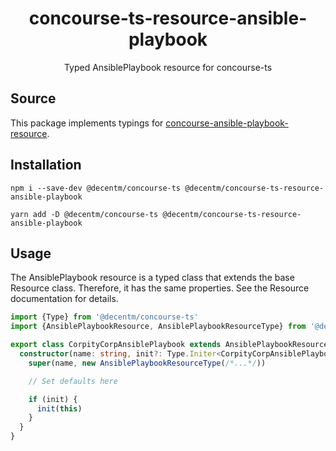 <h1 align="center">
  concourse-ts-resource-ansible-playbook
</h1>

<div align="center">

  Typed AnsiblePlaybook resource for concourse-ts
</div>

## Source

This package implements typings for [concourse-ansible-playbook-resource](https://github.com/troykinsella/concourse-ansible-playbook-resource).

## Installation

`npm i --save-dev @decentm/concourse-ts @decentm/concourse-ts-resource-ansible-playbook`

`yarn add -D @decentm/concourse-ts @decentm/concourse-ts-resource-ansible-playbook`

## Usage

The AnsiblePlaybook resource is a typed class that extends the base Resource class.
Therefore, it has the same properties. See the Resource documentation for details.

```typescript
import {Type} from '@decentm/concourse-ts'
import {AnsiblePlaybookResource, AnsiblePlaybookResourceType} from '@decentm/concourse-ts-resource-ansible-playbook'

export class CorpityCorpAnsiblePlaybook extends AnsiblePlaybookResource {
  constructor(name: string, init?: Type.Initer<CorpityCorpAnsiblePlaybook>) {
    super(name, new AnsiblePlaybookResourceType(/*...*/))

    // Set defaults here

    if (init) {
      init(this)
    }
  }
}
```
